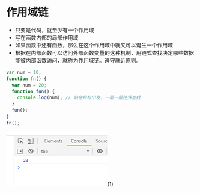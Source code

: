 # 作用域链

- 只要是代码，就至少有一个作用域
- 写在函数内部的局部作用域
- 如果函数中还有函数，那么在这个作用域中就又可以诞生一个作用域
- 根据在内部函数可以访问外部函数变量的这种机制，用链式查找决定哪些数据能被内部函数访问，就称为作用域链。遵守就近原则。

```javascript
var num = 10;
function fn() {
  var num = 20;
  function fun() {
    console.log(num); // 站在目标出发，一层一层往外查找
  }
  fun();
}
fn();
```

![image](../images/38/1.png)(1)
